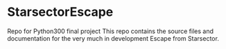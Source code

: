 # StarsectorEscape
Repo for Python300 final project 
This repo contains the source files and documentation for the very much in development Escape from Starsector.
